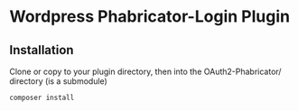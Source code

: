 # Wordpress Phabricator-Login Plugin

## Installation

Clone or copy to your plugin directory, then into the OAuth2-Phabricator/ directory (is a submodule)
```bash
composer install
```
